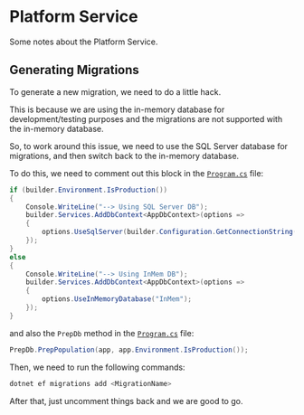 # Platform Service

Some notes about the Platform Service.

## Generating Migrations

To generate a new migration, we need to do a little hack.

This is because we are using the in-memory database for development/testing purposes and the migrations are not supported with the in-memory database.

So, to work around this issue, we need to use the SQL Server database for migrations, and then switch back to the in-memory database.

To do this, we need to comment out this block in the [`Program.cs`](./Program.cs) file:

```csharp
if (builder.Environment.IsProduction())
{
    Console.WriteLine("--> Using SQL Server DB");
    builder.Services.AddDbContext<AppDbContext>(options =>
    {
        options.UseSqlServer(builder.Configuration.GetConnectionString("PlatformsConn"));
    });
}
else
{
    Console.WriteLine("--> Using InMem DB");
    builder.Services.AddDbContext<AppDbContext>(options =>
    {
        options.UseInMemoryDatabase("InMem");
    });
}
```

and also the `PrepDb` method in the [`Program.cs`](./Program.cs) file:

```csharp
PrepDb.PrepPopulation(app, app.Environment.IsProduction());
```

Then, we need to run the following commands:

```bash
dotnet ef migrations add <MigrationName>
```

After that, just uncomment things back and we are good to go.
